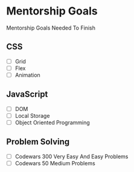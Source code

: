 # Mentorship Goals

Mentorship Goals Needed To Finish

## CSS

- [ ] Grid
- [ ] Flex
- [ ] Animation

## JavaScript

- [ ] DOM
- [ ] Local Storage
- [ ] Object Oriented Programming

## Problem Solving

- [ ] Codewars 300 Very Easy And Easy Problems
- [ ] Codewars 50 Medium Problems
